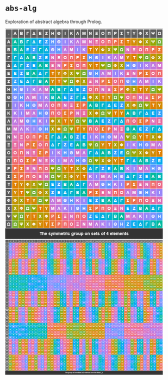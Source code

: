 # `abs-alg`
Exploration of abstract algebra through Prolog.

![A Cayley table showing S_4, the symmetric group on 4-element sets](S4-Cayley-Table.png)
![A Cayley table showing GL(2, Z\_3), the group of 2x2 invertible matrices over the field Z\_3](GL(2,Z3)-Cayley-Table.png)
